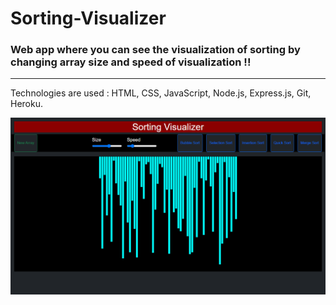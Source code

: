 # Sorting-Visualizer
### Web app where you can see the visualization of sorting by changing array size and speed of visualization !!
-----
Technologies are used : HTML, CSS, JavaScript, Node.js, Express.js, Git, Heroku.

![alt text](sorting-visualizer-demo.png)

